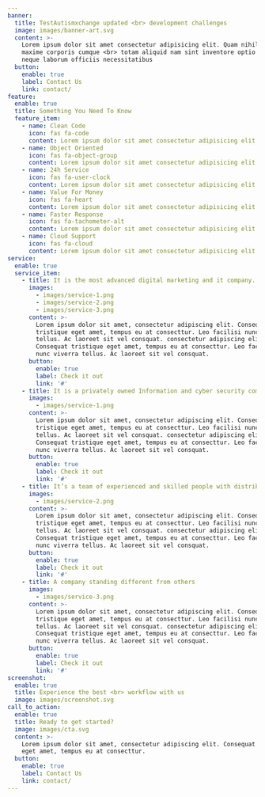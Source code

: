 ```yaml
---
banner:
  title: TestAutismxchange updated <br> development challenges
  image: images/banner-art.svg
  content: >-
    Lorem ipsum dolor sit amet consectetur adipisicing elit. Quam nihil enim
    maxime corporis cumque <br> totam aliquid nam sint inventore optio modi
    neque laborum officiis necessitatibus
  button:
    enable: true
    label: Contact Us
    link: contact/
feature:
  enable: true
  title: Something You Need To Know
  feature_item:
    - name: Clean Code
      icon: fas fa-code
      content: Lorem ipsum dolor sit amet consectetur adipisicing elit quam nihil
    - name: Object Oriented
      icon: fas fa-object-group
      content: Lorem ipsum dolor sit amet consectetur adipisicing elit quam nihil
    - name: 24h Service
      icon: fas fa-user-clock
      content: Lorem ipsum dolor sit amet consectetur adipisicing elit quam nihil
    - name: Value For Money
      icon: fas fa-heart
      content: Lorem ipsum dolor sit amet consectetur adipisicing elit quam nihil
    - name: Faster Response
      icon: fas fa-tachometer-alt
      content: Lorem ipsum dolor sit amet consectetur adipisicing elit quam nihil
    - name: Cloud Support
      icon: fas fa-cloud
      content: Lorem ipsum dolor sit amet consectetur adipisicing elit quam nihil
service:
  enable: true
  service_item:
    - title: It is the most advanced digital marketing and it company.
      images:
        - images/service-1.png
        - images/service-2.png
        - images/service-3.png
      content: >-
        Lorem ipsum dolor sit amet, consectetur adipiscing elit. Consequat
        tristique eget amet, tempus eu at consecttur. Leo facilisi nunc viverra
        tellus. Ac laoreet sit vel consquat. consectetur adipiscing elit.
        Consequat tristique eget amet, tempus eu at consecttur. Leo facilisi
        nunc viverra tellus. Ac laoreet sit vel consquat.
      button:
        enable: true
        label: Check it out
        link: '#'
    - title: It is a privately owned Information and cyber security company
      images:
        - images/service-1.png
      content: >-
        Lorem ipsum dolor sit amet, consectetur adipiscing elit. Consequat
        tristique eget amet, tempus eu at consecttur. Leo facilisi nunc viverra
        tellus. Ac laoreet sit vel consquat. consectetur adipiscing elit.
        Consequat tristique eget amet, tempus eu at consecttur. Leo facilisi
        nunc viverra tellus. Ac laoreet sit vel consquat.
      button:
        enable: true
        label: Check it out
        link: '#'
    - title: It’s a team of experienced and skilled people with distributions
      images:
        - images/service-2.png
      content: >-
        Lorem ipsum dolor sit amet, consectetur adipiscing elit. Consequat
        tristique eget amet, tempus eu at consecttur. Leo facilisi nunc viverra
        tellus. Ac laoreet sit vel consquat. consectetur adipiscing elit.
        Consequat tristique eget amet, tempus eu at consecttur. Leo facilisi
        nunc viverra tellus. Ac laoreet sit vel consquat.
      button:
        enable: true
        label: Check it out
        link: '#'
    - title: A company standing different from others
      images:
        - images/service-3.png
      content: >-
        Lorem ipsum dolor sit amet, consectetur adipiscing elit. Consequat
        tristique eget amet, tempus eu at consecttur. Leo facilisi nunc viverra
        tellus. Ac laoreet sit vel consquat. consectetur adipiscing elit.
        Consequat tristique eget amet, tempus eu at consecttur. Leo facilisi
        nunc viverra tellus. Ac laoreet sit vel consquat.
      button:
        enable: true
        label: Check it out
        link: '#'
screenshot:
  enable: true
  title: Experience the best <br> workflow with us
  image: images/screenshot.svg
call_to_action:
  enable: true
  title: Ready to get started?
  image: images/cta.svg
  content: >-
    Lorem ipsum dolor sit amet, consectetur adipiscing elit. Consequat tristique
    eget amet, tempus eu at consecttur.
  button:
    enable: true
    label: Contact Us
    link: contact/
---
```

